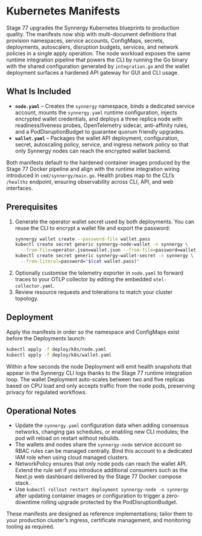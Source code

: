 # Kubernetes Manifests

Stage 77 upgrades the Synnergy Kubernetes blueprints to production quality. The
manifests now ship with multi-document definitions that provision namespaces,
service accounts, ConfigMaps, secrets, deployments, autoscalers, disruption
budgets, services, and network policies in a single apply operation. The node
workload exposes the same runtime integration pipeline that powers the CLI by
running the Go binary with the shared configuration generated by `integration.go`
and the wallet deployment surfaces a hardened API gateway for GUI and CLI usage.

## What Is Included

- **`node.yaml`** – Creates the `synnergy` namespace, binds a dedicated service
  account, mounts the `synnergy.yaml` runtime configuration, injects encrypted
  wallet credentials, and deploys a three replica node with readiness/liveness
  probes, OpenTelemetry sidecar, anti-affinity rules, and a PodDisruptionBudget
  to guarantee quorum friendly upgrades.
- **`wallet.yaml`** – Packages the wallet API deployment, configuration, secret,
  autoscaling policy, service, and ingress network policy so that only Synnergy
  nodes can reach the encrypted wallet backend.

Both manifests default to the hardened container images produced by the Stage 77
Docker pipeline and align with the runtime integration wiring introduced in
`cmd/synnergy/main.go`. Health probes map to the CLI’s `/healthz` endpoint,
ensuring observability across CLI, API, and web interfaces.

## Prerequisites

1. Generate the operator wallet secret used by both deployments. You can reuse
   the CLI to encrypt a wallet file and export the password:
   ```bash
   synnergy wallet create --password-file wallet.pass
   kubectl create secret generic synnergy-node-wallet -n synnergy \
     --from-file=operator.json=wallet.json --from-file=password=wallet.pass
   kubectl create secret generic synnergy-wallet-secret -n synnergy \
     --from-literal=password="$(cat wallet.pass)"
   ```
2. Optionally customise the telemetry exporter in `node.yaml` to forward traces
   to your OTLP collector by editing the embedded `otel-collector.yaml`.
3. Review resource requests and tolerations to match your cluster topology.

## Deployment

Apply the manifests in order so the namespace and ConfigMaps exist before the
Deployments launch:

```bash
kubectl apply -f deploy/k8s/node.yaml
kubectl apply -f deploy/k8s/wallet.yaml
```

Within a few seconds the node Deployment will emit health snapshots that appear
in the Synnergy CLI logs thanks to the Stage 77 runtime integration loop. The
wallet Deployment auto-scales between two and five replicas based on CPU load
and only accepts traffic from the node pods, preserving privacy for regulated
workflows.

## Operational Notes

- Update the `synnergy.yaml` configuration data when adding consensus networks,
  changing gas schedules, or enabling new CLI modules; the pod will reload on
  restart without rebuilds.
- The wallets and nodes share the `synnergy-node` service account so RBAC rules
  can be managed centrally. Bind this account to a dedicated IAM role when using
  cloud managed clusters.
- NetworkPolicy ensures that only node pods can reach the wallet API. Extend
  the rule set if you introduce additional consumers such as the Next.js web
  dashboard delivered by the Stage 77 Docker compose stack.
- Use `kubectl rollout restart deployment synnergy-node -n synnergy` after
  updating container images or configuration to trigger a zero-downtime rolling
  upgrade protected by the PodDisruptionBudget.

These manifests are designed as reference implementations; tailor them to your
production cluster’s ingress, certificate management, and monitoring tooling as
required.

